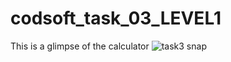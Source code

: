 ﻿# codsoft_task_03_LEVEL1
 This is a glimpse of the calculator
![task3 snap](https://github.com/user-attachments/assets/b38c0819-49d7-4183-bb48-381b704f97b4)

